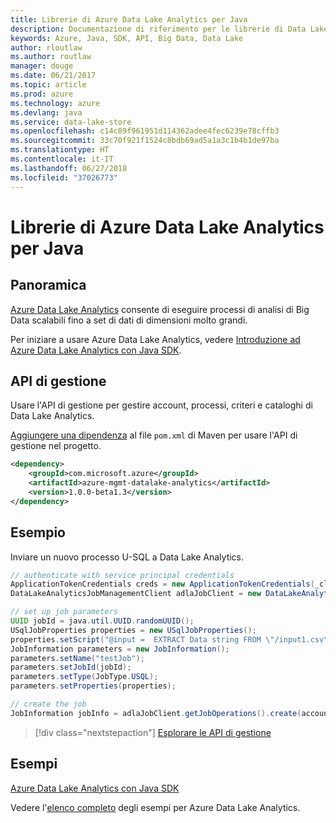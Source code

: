 ```yaml
---
title: Librerie di Azure Data Lake Analytics per Java
description: Documentazione di riferimento per le librerie di Data Lake Analytics per Java
keywords: Azure, Java, SDK, API, Big Data, Data Lake
author: rloutlaw
ms.author: routlaw
manager: douge
ms.date: 06/21/2017
ms.topic: article
ms.prod: azure
ms.technology: azure
ms.devlang: java
ms.service: data-lake-store
ms.openlocfilehash: c14c89f961951d114362adee4fec6239e78cffb3
ms.sourcegitcommit: 33c70f921f1524c8bdb69ad5a1a3c1b4b1de97ba
ms.translationtype: HT
ms.contentlocale: it-IT
ms.lasthandoff: 06/27/2018
ms.locfileid: "37026773"
---
```

# <a name="azure-data-lake-analytics-libraries-for-java"></a>Librerie di Azure Data Lake Analytics per Java

## <a name="overview"></a>Panoramica

[Azure Data Lake Analytics](/azure/data-lake-analytics/data-lake-analytics-overview) consente di eseguire processi di analisi di Big Data scalabili fino a set di dati di dimensioni molto grandi.

Per iniziare a usare Azure Data Lake Analytics, vedere [Introduzione ad Azure Data Lake Analytics con Java SDK](/azure/data-lake-analytics/data-lake-analytics-get-started-java-sdk).

## <a name="management-api"></a>API di gestione

Usare l'API di gestione per gestire account, processi, criteri e cataloghi di Data Lake Analytics.

[Aggiungere una dipendenza](https://maven.apache.org/guides/getting-started/index.html#How_do_I_use_external_dependencies) al file `pom.xml` di Maven per usare l'API di gestione nel progetto.


```XML
<dependency>
    <groupId>com.microsoft.azure</groupId>
    <artifactId>azure-mgmt-datalake-analytics</artifactId>
    <version>1.0.0-beta1.3</version>
</dependency>
```

## <a name="example"></a>Esempio

Inviare un nuovo processo U-SQL a Data Lake Analytics.

```java
// authenticate with service principal credentials
ApplicationTokenCredentials creds = new ApplicationTokenCredentials(_clientId, _tenantId, _clientSecret, null);
DataLakeAnalyticsJobManagementClient adlaJobClient = new DataLakeAnalyticsJobManagementClientImpl(creds);

// set up job parameters
UUID jobId = java.util.UUID.randomUUID();
USqlJobProperties properties = new USqlJobProperties();
properties.setScript("@input =  EXTRACT Data string FROM \"/input1.csv\" USING Extractors.Csv(); OUTPUT @input TO @\"/output1.csv\" USING Outputters.Csv();");
JobInformation parameters = new JobInformation();
parameters.setName("testJob");
parameters.setJobId(jobId);
parameters.setType(JobType.USQL);
parameters.setProperties(properties);

// create the job
JobInformation jobInfo = adlaJobClient.getJobOperations().create(accountName, jobId, parameters).getBody();

```

> [!div class="nextstepaction"]
> [Esplorare le API di gestione](/java/api/overview/azure/datalakeanalytics/management)

## <a name="samples"></a>Esempi

[Azure Data Lake Analytics con Java SDK][1] 

[1]: https://docs.microsoft.com/azure/data-lake-analytics/data-lake-analytics-get-started-java-sdk

Vedere l'[elenco completo](https://azure.microsoft.com/resources/samples/?platform=java&term=analytics) degli esempi per Azure Data Lake Analytics.
